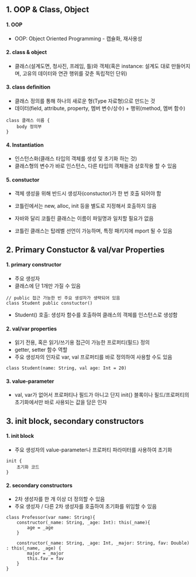 ## 1. OOP & Class, Object

#### 1. OOP

- OOP: Object Oriented Programming - 캡슐화, 재사용성

#### 2. class & object

- 클래스(설계도면, 청사진, 프레임, 틀)와 객체(혹은 instance: 설계도 대로 만들어지며, 고유의 데이터와 연관 행위를 갖춘 독립적인 단위)

#### 3. class definition

- 클래스 정의를 통해 하나의 새로운 형(Type 자료형)으로 만드는 것
- 데이터(field, attribute, property, 멤버 변수/상수) + 행위(method, 멤버 함수)

```
class 클래스 이름 {
    body 정의부
}
```

#### 4. Instantiation

- 인스턴스화(클래스 타입의 객체를 생성 및 초기화 하는 것)
- 클래스형의 변수가 바로 인스턴스, 다른 타입의 객체들과 상호작용 할 수 있음

#### 5. constuctor

- 객체 생성을 위해 반드시 생성자(constuctor)가 한 번 호출 되어야 함
- 코틀린에서는 new, alloc, init 등을 별도로 지정해서 호출하지 않음

- 자바와 달리 코틀린 클래스는 이름이 파일명과 일치할 필요가 없음
- 코틀린 클래스는 탑레벨 선언이 가능하며, 특정 패키지에 mport 될 수 있음

## 2. Primary Constuctor & val/var Properties

#### 1. primary constructor

- 주요 생성자
- 클래스에 단 1개만 가질 수 있음

```
// public 접근 가능한 빈 주요 생성자가 생략되어 있음
class Student public constuctor()
```

- Student() 호출: 생성자 함수를 호출하여 클래스의 객체를 인스턴스로 생성함

#### 2. val/var properties

- 읽기 전용, 혹은 읽기/쓰기용 접근이 가능한 프로퍼티(필드) 정의
- getter, setter 함수 역할
- 주요 생성자의 인자로 var, val 프로퍼티를 바로 정의하여 사용할 수도 있음

```
class Student(name: String, val age: Int = 20)
```

#### 3. value-parameter

- val, var가 없어서 프로퍼티나 필드가 아니고 단지 init{} 블록이나 필드/프로퍼티의 초기화에서만 바로 사용되는 값을 담은 인자

## 3. init block, secondary constructors

#### 1. init block

- 주요 생성자의 value-parameter나 프로퍼티 파라미터를 사용하여 초기화

```
init {
    초기화 코드
}
```

#### 2. secondary constructors

- 2차 생성자를 한 개 이상 더 정의할 수 있음
- 주요 생성자 / 다른 2차 생성자를 호출하여 초기화를 위임할 수 있음

```
class Professor(var name: String){
    constructor(_name: String, _age: Int): this(_name){
        age = _age
    }

    constructor(_name: String, _age: Int, _major: String, fav: Double) : this(_name, _age) {
        major = _major
        this.fav = fav
    }
}

```
